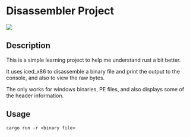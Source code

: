 # Disassembler Project

![](./media/demo.gif)

## Description

This is a simple learning project to help me understand rust a bit better.

It uses iced_x86 to disassemble a binary file and print the output to the console, and also to view the raw bytes.

The only works for windows binaries, PE files, and also displays some of the header information.

## Usage

`cargo run -r <binary file>`